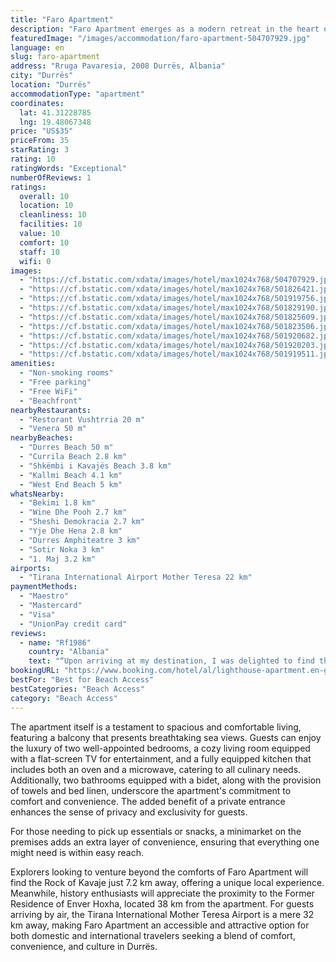 ```yaml
---
title: "Faro Apartment"
description: "Faro Apartment emerges as a modern retreat in the heart of Durrës, boasting a prime location just a stone's throw away from the serene Durres Beach and within a comfortable distance of 38 km from the historic Skanderbeg Square."
featuredImage: "/images/accommodation/faro-apartment-504707929.jpg"
language: en
slug: faro-apartment
address: "Rruga Pavaresia, 2008 Durrës, Albania"
city: "Durrës"
location: "Durrës"
accommodationType: "apartment"
coordinates:
  lat: 41.31228785
  lng: 19.48067348
price: "US$35"
priceFrom: 35
starRating: 3
rating: 10
ratingWords: "Exceptional"
numberOfReviews: 1
ratings:
  overall: 10
  location: 10
  cleanliness: 10
  facilities: 10
  value: 10
  comfort: 10
  staff: 10
  wifi: 0
images:
  - "https://cf.bstatic.com/xdata/images/hotel/max1024x768/504707929.jpg?k=cc55f8992f1a20fadd795041dad7c2d5f9457f1bd39a71c15621b11d919a5045&o=&hp=1"
  - "https://cf.bstatic.com/xdata/images/hotel/max1024x768/501826421.jpg?k=693d2f6f3c80f95459d934ac568d7d4100832048a5c9da865d294054b45e086f&o=&hp=1"
  - "https://cf.bstatic.com/xdata/images/hotel/max1024x768/501919756.jpg?k=a5c24d016f3aac771a818afb6027242b3ddf48e6f018a5cfbd4a4199494521c0&o=&hp=1"
  - "https://cf.bstatic.com/xdata/images/hotel/max1024x768/501829190.jpg?k=ed656cd26cc0b17e1f4208b4d687c75584750487f8677d4acf33d1e75d4c24c0&o=&hp=1"
  - "https://cf.bstatic.com/xdata/images/hotel/max1024x768/501825609.jpg?k=6454e3f9703cb5fb11466cda5e818a8cbb2bdda85b0759e20a9687787760f57d&o=&hp=1"
  - "https://cf.bstatic.com/xdata/images/hotel/max1024x768/501823506.jpg?k=9f76371d7f57b677748d53222b3bac253bb5191ee69bc2d99308dedc51fa30da&o=&hp=1"
  - "https://cf.bstatic.com/xdata/images/hotel/max1024x768/501920682.jpg?k=1d93f31861ca28899e933a8ffcc41e810a7dfb36cecda48c20a200aba9c47d40&o=&hp=1"
  - "https://cf.bstatic.com/xdata/images/hotel/max1024x768/501920203.jpg?k=71088d0c046c31f980ef1309db154889b7118503cfacb817704cb46ce3b20793&o=&hp=1"
  - "https://cf.bstatic.com/xdata/images/hotel/max1024x768/501919511.jpg?k=e301502383acf92daff56ba51ebbe11669196638dbd08092a973eb6fc67717f5&o=&hp=1"
amenities:
  - "Non-smoking rooms"
  - "Free parking"
  - "Free WiFi"
  - "Beachfront"
nearbyRestaurants:
  - "Restorant Vushtrria 20 m"
  - "Venera 50 m"
nearbyBeaches:
  - "Durres Beach 50 m"
  - "Currila Beach 2.8 km"
  - "Shkëmbi i Kavajës Beach 3.8 km"
  - "Kallmi Beach 4.1 km"
  - "West End Beach 5 km"
whatsNearby:
  - "Bekimi 1.8 km"
  - "Wine Dhe Pooh 2.7 km"
  - "Sheshi Demokracia 2.7 km"
  - "Yje Dhe Hena 2.8 km"
  - "Durres Amphiteatre 3 km"
  - "Sotir Noka 3 km"
  - "1. Maj 3.2 km"
airports:
  - "Tirana International Airport Mother Teresa 22 km"
paymentMethods:
  - "Maestro"
  - "Mastercard"
  - "Visa"
  - "UnionPay credit card"
reviews:
  - name: "Rf1986"
    country: "Albania"
    text: "“Upon arriving at my destination, I was delighted to find that the property exceeded my expectations. It was impeccably clean, well-maintained, and Tomi was incredibly welcoming and accommodating. The location was perfect, offering easy access to...”"
bookingURL: "https://www.booking.com/hotel/al/lighthouse-apartment.en-gb.html?aid=8035640"
bestFor: "Best for Beach Access"
bestCategories: "Beach Access"
category: "Beach Access"
---
```


The apartment itself is a testament to spacious and comfortable living, featuring a balcony that presents breathtaking sea views. Guests can enjoy the luxury of two well-appointed bedrooms, a cozy living room equipped with a flat-screen TV for entertainment, and a fully equipped kitchen that includes both an oven and a microwave, catering to all culinary needs. Additionally, two bathrooms equipped with a bidet, along with the provision of towels and bed linen, underscore the apartment's commitment to comfort and convenience. The added benefit of a private entrance enhances the sense of privacy and exclusivity for guests.

For those needing to pick up essentials or snacks, a minimarket on the premises adds an extra layer of convenience, ensuring that everything one might need is within easy reach. 

Explorers looking to venture beyond the comforts of Faro Apartment will find the Rock of Kavaje just 7.2 km away, offering a unique local experience. Meanwhile, history enthusiasts will appreciate the proximity to the Former Residence of Enver Hoxha, located 38 km from the apartment. For guests arriving by air, the Tirana International Mother Teresa Airport is a mere 32 km away, making Faro Apartment an accessible and attractive option for both domestic and international travelers seeking a blend of comfort, convenience, and culture in Durrës.